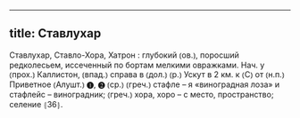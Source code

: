 
---
title: Ставлухар
---
Ставлухар, Ставло-Хора, Хатрон
: глубокий ⦅ов.⦆, поросший редколесьем, иссеченный по бортам мелкими овражками. Нач. у ⦅прох.⦆ Каллистон, ⦅впад.⦆ справа в ⦅дол.⦆ ⦅р.⦆ Ускут в 2 км. к ⦅С⦆ от ⦅н.п.⦆ Приветное ⦅Алушт.⦆ ❶, ❷ ⦅ср.⦆ ⦅греч.⦆ стафле – я «виноградная лоза» и стафлейс – виноградник; ⦅греч.⦆ хора, хоро – с место, пространство; селение ⦃З6⦄.
